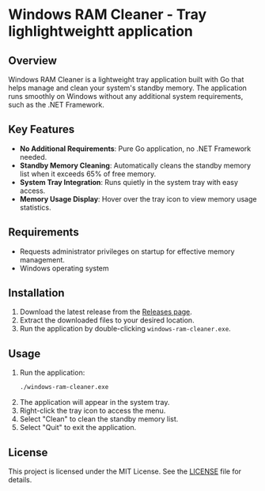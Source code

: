 
# Windows RAM Cleaner - Tray lighlightweightt application

## Overview

Windows RAM Cleaner is a lightweight tray application built with Go that helps manage and clean your system's standby memory. The application runs smoothly on Windows without any additional system requirements, such as the .NET Framework.

## Key Features

- **No Additional Requirements**: Pure Go application, no .NET Framework needed.
- **Standby Memory Cleaning**: Automatically cleans the standby memory list when it exceeds 65% of free memory.
- **System Tray Integration**: Runs quietly in the system tray with easy access.
- **Memory Usage Display**: Hover over the tray icon to view memory usage statistics.

## Requirements

- Requests administrator privileges on startup for effective memory management.
- Windows operating system

## Installation

1. Download the latest release from the [Releases page](https://github.com/middaysan/windows-ram-cleaner/releases).
2. Extract the downloaded files to your desired location.
3. Run the application by double-clicking `windows-ram-cleaner.exe`.

## Usage

1. Run the application:
    ```sh
    ./windows-ram-cleaner.exe
    ```
2. The application will appear in the system tray.
3. Right-click the tray icon to access the menu.
4. Select "Clean" to clean the standby memory list.
5. Select "Quit" to exit the application.

## License

This project is licensed under the MIT License. See the [LICENSE](LICENSE) file for details.
